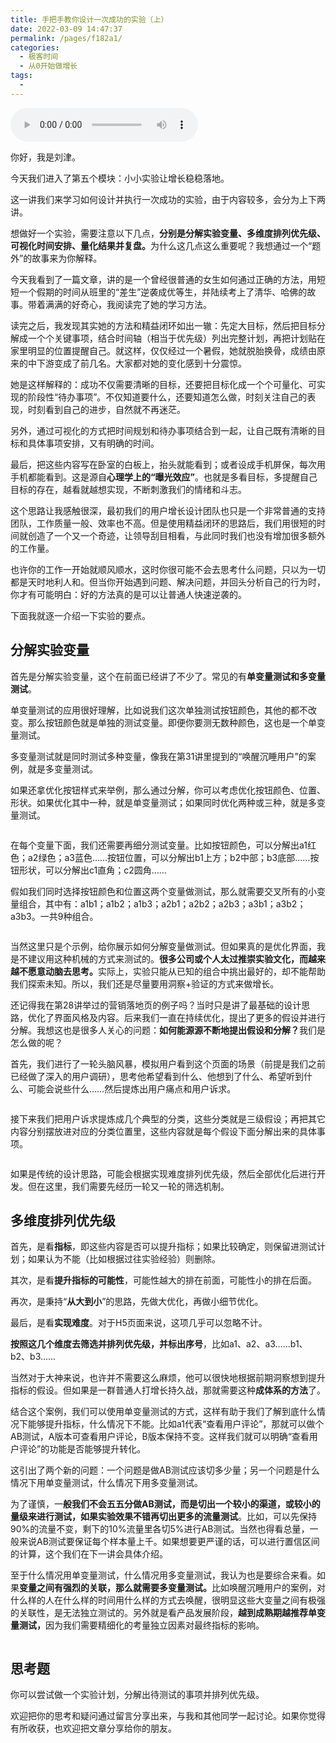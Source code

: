 ```yaml
---
title: 手把手教你设计一次成功的实验（上）
date: 2022-03-09 14:47:37
permalink: /pages/f182a1/
categories:
  - 极客时间
  - 从0开始做增长
tags:
  - 
---
```

<audio title="35.手把手教你设计一次成功的实验（上）" src="https://static001.geekbang.org/resource/audio/52/30/52c54648a5d6e2f42f8fd0187aa17030.mp3" controls="controls"></audio> 
<p>你好，我是刘津。</p><p>今天我们进入了第五个模块：小小实验让增长稳稳落地。</p><p>这一讲我们来学习如何设计并执行一次成功的实验，由于内容较多，会分为上下两讲。</p><p>想做好一个实验，需要注意以下几点，<strong>分别是分解实验变量、多维度排列优先级、可视化时间安排、量化结果并复盘。</strong>为什么这几点这么重要呢？我想通过一个“题外”的故事来为你解释。</p><p>今天我看到了一篇文章，讲的是一个曾经很普通的女生如何通过正确的方法，用短短一个假期的时间从班里的“差生”逆袭成优等生，并陆续考上了清华、哈佛的故事。带着满满的好奇心，我阅读完了她的学习方法。</p><p>读完之后，我发现其实她的方法和精益闭环如出一辙：先定大目标，然后把目标分解成一个个关键事项，结合时间轴（相当于优先级）列出完整计划，再把计划贴在家里明显的位置提醒自己。就这样，仅仅经过一个暑假，她就脱胎换骨，成绩由原来的中下游变成了前几名。大家都对她的变化感到十分震惊。</p><p>她是这样解释的：成功不仅需要清晰的目标，还要把目标化成一个个可量化、可实现的阶段性“待办事项”。不仅知道要什么，还要知道怎么做，时刻关注自己的表现，时刻看到自己的进步，自然就不再迷茫。</p><p>另外，通过可视化的方式把时间规划和待办事项结合到一起，让自己既有清晰的目标和具体事项安排，又有明确的时间。</p><!-- [[[read_end]]] --><p>最后，把这些内容写在卧室的白板上，抬头就能看到；或者设成手机屏保，每次用手机都能看到。这是源自<strong>心理学上的“曝光效应”</strong>。也就是多看目标，多提醒自己目标的存在，越看就越想实现，不断刺激我们的情绪和斗志。</p><p>这个思路让我感触很深，最初我们的用户增长设计团队也只是一个非常普通的支持团队，工作质量一般、效率也不高。但是使用精益闭环的思路后，我们用很短的时间就创造了一个又一个奇迹，让领导刮目相看，与此同时我们也没有增加很多额外的工作量。</p><p>也许你的工作一开始就顺风顺水，这时你很可能不会去思考什么问题，只以为一切都是天时地利人和。但当你开始遇到问题、解决问题，并回头分析自己的行为时，你才有可能明白：好的方法真的是可以让普通人快速逆袭的。</p><p>下面我就逐一介绍一下实验的要点。</p><h2>分解实验变量</h2><p>首先是分解实验变量，这个在前面已经讲了不少了。常见的有<strong>单变量测试和多变量测试</strong>。</p><p>单变量测试的应用很好理解，比如说我们这次单独测试按钮颜色，其他的都不改变。那么按钮颜色就是单独的测试变量。即便你要测无数种颜色，这也是一个单变量测试。</p><p>多变量测试就是同时测试多种变量，像我在第31讲里提到的“唤醒沉睡用户”的案例，就是多变量测试。</p><p>如果还拿优化按钮样式来举例，那么通过分解，你可以考虑优化按钮颜色、位置、形状。如果优化其中一种，就是单变量测试；如果同时优化两种或三种，就是多变量测试。</p><p><img src="https://static001.geekbang.org/resource/image/99/de/991c93fb87a23949db0fa8a693dc61de.png" alt=""></p><p>在每个变量下面，我们还需要再细分测试变量。比如按钮颜色，可以分解出a1红色；a2绿色；a3蓝色……按钮位置，可以分解出b1上方；b2中部；b3底部……按钮形状，可以分解出c1直角；c2圆角……</p><p>假如我们同时选择按钮颜色和位置这两个变量做测试，那么就需要交叉所有的小变量组合，其中有：a1b1；a1b2；a1b3；a2b1；a2b2；a2b3；a3b1；a3b2；a3b3。一共9种组合。</p><p><img src="https://static001.geekbang.org/resource/image/a4/a1/a4a87a218bdc3a548fb405a006851ca1.png" alt=""></p><p>当然这里只是个示例，给你展示如何分解变量做测试。但如果真的是优化界面，我是不建议用这种机械的方式来测试的。<strong>很多公司或个人太过推崇实验文化</strong><strong>，</strong><strong>而越来越不愿意动脑去思考。</strong>实际上，实验只能从已知的组合中挑出最好的，却不能帮助我们探索未知。所以，我们还是尽量要用洞察+验证的方式来做增长。</p><p>还记得我在第28讲举过的营销落地页的例子吗？当时只是讲了最基础的设计思路，优化了界面风格及内容。后来我们一直在持续优化，提出了更多的假设并进行分解。我想这也是很多人关心的问题：<strong>如何能源源不断地提出假设和分解？</strong>我们是怎么做的呢？</p><p>首先，我们进行了一轮头脑风暴，模拟用户看到这个页面的场景（前提是我们之前已经做了深入的用户调研），思考他希望看到什么、他想到了什么、希望听到什么、可能会说些什么……然后提炼出用户痛点和用户诉求。</p><p><img src="https://static001.geekbang.org/resource/image/d1/33/d16fe4678bf3aabc800f79a4b03bb533.png" alt=""></p><p>接下来我们把用户诉求提炼成几个典型的分类，这些分类就是三级假设；再把其它内容分别摆放进对应的分类位置里，这些内容就是每个假设下面分解出来的具体事项。</p><p><img src="https://static001.geekbang.org/resource/image/e6/f6/e65cc2dbbdbbd47b36e6e149ec2a03f6.png" alt=""></p><p>如果是传统的设计思路，可能会根据实现难度排列优先级，然后全部优化后进行开发。但在这里，我们需要先经历一轮又一轮的筛选机制。</p><h2>多维度排列优先级</h2><p>首先，是看<strong>指标</strong>，即这些内容是否可以提升指标；如果比较确定，则保留进测试计划；如果认为不能（比如根据过往实验经验）则删除。</p><p>其次，是看<strong>提升指标的可能性</strong>，可能性越大的排在前面，可能性小的排在后面。</p><p>再次，是秉持“<strong>从大到小</strong>”的思路，先做大优化，再做小细节优化。</p><p>最后，是看<strong>实现难度</strong>。对于H5页面来说，这项几乎可以忽略不计。</p><p><strong>按照这几个维度去筛选并排列优先级，并标出序号</strong>，比如a1、a2、a3……b1、b2、b3……</p><p>当然对于大神来说，也许并不需要这么麻烦，他可以很快地根据前期洞察想到提升指标的假设。但如果是一群普通人打增长持久战，那就需要这种<strong>成体系的方法</strong>了。</p><p>结合这个案例，我们可以使用单变量测试的方式，这样有助于我们了解到底什么情况下能够提升指标，什么情况下不能。比如a1代表“查看用户评论”，那就可以做个AB测试，A版本可查看用户评论，B版本保持不变。这样我们就可以明确“查看用户评论”的功能是否能够提升转化。</p><p>这引出了两个新的问题：一个问题是做AB测试应该切多少量；另一个问题是什么情况下用单变量测试，什么情况下用多变量测试。</p><p>为了谨慎，一<strong>般我们不会五五分做AB测试，而是切出一个较小的渠道，或较小的量级来进行测试，如果实验效果不错再切出更多的流量测试</strong>。比如，可以先保持90%的流量不变，剩下的10%流量里各切5%进行AB测试。当然也得看总量，一般来说AB测试要保证每个样本量上千。如果想要更严谨的话，可以进行置信区间的计算，这个我们在下一讲会具体介绍。</p><p>至于什么情况用单变量测试，什么情况用多变量测试，我认为也是要综合来看。如果<strong>变量之间有强烈的关联，那么就需要多变量测试。</strong>比如唤醒沉睡用户的案例，对什么样的人在什么样的时间用什么样的方式去唤醒，很明显这些大变量之间有极强的关联性，是无法独立测试的。另外就是看产品发展阶段，<strong>越到成熟期越推荐单变量测试，</strong>因为我们需要精细化的考量独立因素对最终指标的影响。</p><p><img src="https://static001.geekbang.org/resource/image/e1/87/e160864532b24687ed5500bc6b80fb87.png" alt=""></p><h2>思考题</h2><p>你可以尝试做一个实验计划，分解出待测试的事项并排列优先级。</p><p>欢迎把你的思考和疑问通过留言分享出来，与我和其他同学一起讨论。如果你觉得有所收获，也欢迎把文章分享给你的朋友。</p><p></p>